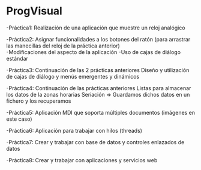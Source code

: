 # ProgVisual

-Práctica1: Realización de una aplicación que muestre un reloj analógico

-Práctica2: Asignar funcionalidades a los botones del ratón (para arrastrar las manecillas del reloj de la práctica anterior) <br />
-Modificaciones del aspecto de la aplicación
-Uso de cajas de diálogo estándar
  
-Práctica3: Continuación de las 2 prácticas anteriores
  Diseño y utilización de cajas de diálogo y menús emergentes y dinámicos
  
-Práctica4: Continuación de las prácticas anteriores
  Listas para almacenar los datos de la zonas horarias
  Seriación => Guardamos dichos datos en un fichero y los recuperamos
  
-Práctica5: Aplicación MDI que soporta múltiples documentos (imágenes en este caso)

-Práctica6: Aplicación para trabajar con hilos (threads)

-Práctica7: Crear y trabajar con base de datos y controles enlazados de datos

-Práctica8: Crear y trabajar con aplicaciones y servicios web
